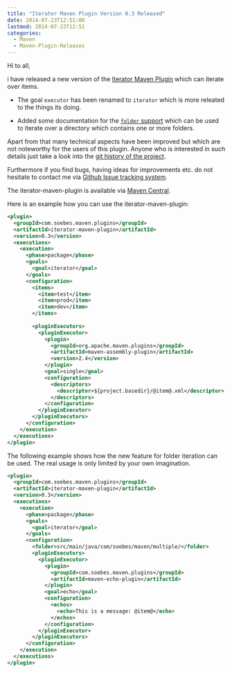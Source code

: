 ```yaml
---
title: "Iterator Maven Plugin Version 0.3 Released"
date: 2014-07-23T12:51:00
lastmod: 2014-07-23T12:51
categories:
  - Maven
  - Maven-Plugin-Releases
---
```

Hi to all,

i have released a new version of the [Iterator Maven Plugin](http://khmarbaise.github.io/iterator-maven-plugin/) 
which can iterate over items.

 * The goal `executor` has been renamed to `iterator` which is more releated to the things its doing.

 * Added some documentation for the 
   [`folder` support](http://khmarbaise.github.io/iterator-maven-plugin/iterator-folder.html) 
   which can be used to iterate over a directory which contains one or more folders.

Apart from that many technical aspects have been improved but which are not
noteworthy for the users of this plugin. Anyone who is interested in such details 
just take a look into the [git history of the project](https://github.com/khmarbaise/iterator-maven-plugin).

Furthermore if you find bugs, having ideas for improvements etc. do not hesitate
to contact me via [Github Issue tracking system](https://github.com/khmarbaise/iterator-maven-plugin/issues).

The iterator-maven-plugin is available via 
[Maven Central](http://search.maven.org/#search|ga|1|a%3A%22iterator-maven-plugin%22).

<!-- more -->

Here is an example how you can use the iterator-maven-plugin:

```xml
<plugin>
  <groupId>com.soebes.maven.plugins</groupId>
  <artifactId>iterator-maven-plugin</artifactId>
  <version>0.3</version>
  <executions>
    <execution>
      <phase>package</phase>
      <goals>
        <goal>iterator</goal>
      </goals>
      <configuration>
        <items>
          <item>test</item>
          <item>prod</item>
          <item>dev</item>
        </items>
 
        <pluginExecutors>
          <pluginExecutor>
            <plugin>
              <groupId>org.apache.maven.plugins</groupId>
              <artifactId>maven-assembly-plugin</artifactId>
              <version>2.4</version>
            </plugin>
            <goal>single</goal>
            <configuration>
              <descriptors>
                <descriptor>${project.basedir}/@item@.xml</descriptor>
              </descriptors>
            </configuration>
          </pluginExecutor>
        </pluginExecutors>
      </configuration>
    </execution>
  </executions>
</plugin>
```

The following example shows how the new feature for folder iteration can be used. The
real usage is only limited by your own imagination.

```xml
<plugin>
  <groupId>com.soebes.maven.plugins</groupId>
  <artifactId>iterator-maven-plugin</artifactId>
  <version>0.3</version>
  <executions>
    <execution>
      <phase>package</phase>
      <goals>
        <goal>iterator</goal>
      </goals>
      <configuration>
        <folder>src/main/java/com/soebes/maven/multiple/</folder>
        <pluginExecutors>
          <pluginExecutor>
            <plugin>
              <groupId>com.soebes.maven.plugins</groupId>
              <artifactId>maven-echo-plugin</artifactId>
            </plugin>
            <goal>echo</goal>
            <configuration>
              <echos>
                <echo>This is a message: @item@</echo>
              </echos>
            </configuration>
          </pluginExecutor>
        </pluginExecutors>
      </configuration>
    </execution>
  </executions>
</plugin>
```
